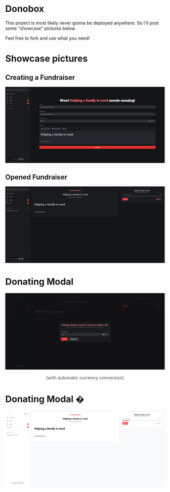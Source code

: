 # Donobox

This project is most likely never gonna be deployed anywhere. So I'll post some "showcase" pictures below.

Feel free to fork and use what you need!


# Showcase pictures

## Creating a Fundraiser
![Creating a Fundraiser](.github/images/creating-fundraiser.png)

## Opened Fundraiser
![Opened Fundraiser](.github/images/open-fundraiser.png)

# Donating Modal
![Donating Modal ](.github/images/donating-modal.png)
<p style="text-align: center; opacity: 0.75">(with automatic currency conversion)</p>

# Donating Modal �
![Light Theme](.github/images/light-theme.png)